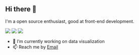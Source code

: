 ## Hi there 👋

I'm a open source enthusiast, good at front-end development.

[![](https://img.shields.io/endpoint?url=https://awards.antv.vision/avrinfly-x6-contributor.json)](https://github.com/antvis/x6)
[![](https://img.shields.io/endpoint?url=https://awards.antv.vision/avrinfly-g6-contributor.json)](https://github.com/antvis/g6)
![](https://img.shields.io/badge/AntV-G6_User-blue?&logo=antv&color=FFF&labelColor=8B5DFF&logoColor=white)

- 🔭 I’m currently working on data visualization
- 📫 Reach me by [Email](avrinfly@gmail.com)

<!--
**avrinfly/avrinfly** is a ✨ _special_ ✨ repository because its `README.md` (this file) appears on your GitHub profile.

Here are some ideas to get you started:

- 🔭 I’m currently working on ...
- 🌱 I’m currently learning ...
- 👯 I’m looking to collaborate on ...
- 🤔 I’m looking for help with ...
- 💬 Ask me about ...
- 📫 How to reach me: ...
- 😄 Pronouns: ...
- ⚡ Fun fact: ...
-->
